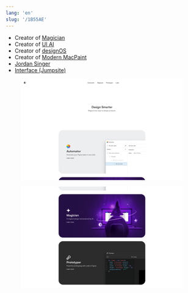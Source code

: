 ```yaml
---
lang: 'en'
slug: '/1B55AE'
---
```


- Creator of [Magician](./../.././docs/pages/Magician.md)
- Creator of [UI AI](./../.././docs/pages/UI%20AI.md)
- Creator of [designOS](./../.././docs/pages/designOS.md)
- Creator of [Modern MacPaint](./../.././docs/pages/Modern%20MacPaint.md)
- [Jordan Singer](https://ibuildmyideas.com/)
- [Interface (Jumpsite)](./../.././docs/pages/Interface%20%28Jumpsite%29.md)


<figure>

![48C71E.png](./../.././docs/assets/48C71E.png)


</figure>

<figure>

![201C33.png](./../.././docs/assets/201C33.png)


</figure>

<head>
  <html lang="en-US"/>
</head>

